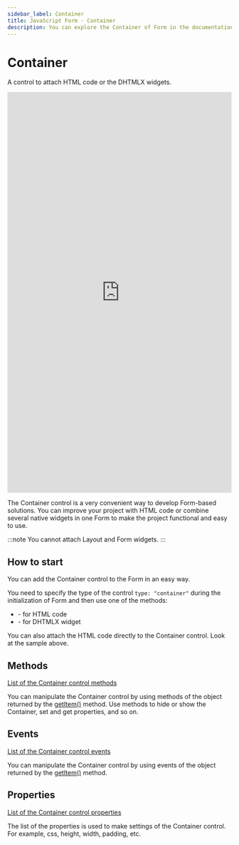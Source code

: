 ```yaml
---
sidebar_label: Container
title: JavaScript Form - Container 
description: You can explore the Container of Form in the documentation of the DHTMLX JavaScript UI library. Browse developer guides and API reference, try out code examples and live demos, and download a free 30-day evaluation version of DHTMLX Suite 7.
---
```


# Container

A control to attach HTML code or the DHTMLX widgets.

<iframe src="https://snippet.dhtmlx.com/cnxi9eqq?mode=js" frameborder="0" class="snippet_iframe" width="100%" height="900"></iframe>

The Container control is a very convenient way to develop Form-based solutions. You can improve your project with HTML code or combine several native widgets in one Form to make the project functional and easy to use.

:::note
You cannot attach Layout and Form widgets.
:::

## How to start

You can add the Container control to the Form in an easy way.

You need to specify the type of the control `type: "container"` during the initialization of Form and then use one of the methods:

- [](form/api/container/container_attachhtml_method.md) - for HTML code
- [](form/api/container/container_attach_method.md) - for DHTMLX widget

You can also attach the HTML code directly to the Container control. Look at the sample above.

## Methods

[List of the Container control methods](form/api/api_overview.md#container-methods)

You can manipulate the Container control by using methods of the object returned by the [getItem()](form/api/form_getitem_method.md) method. Use methods to hide or show the Container, set and get properties, and so on.

## Events

[List of the Container control events](form/api/api_overview.md#container-events)

You can manipulate the Container control by using events of the object returned by the [getItem()](form/api/form_getitem_method.md) method.

## Properties

[List of the Container control properties](form/api/container/api_container_properties.md)

The list of the properties is used to make settings of the Container control. For example, css, height, width, padding, etc.
